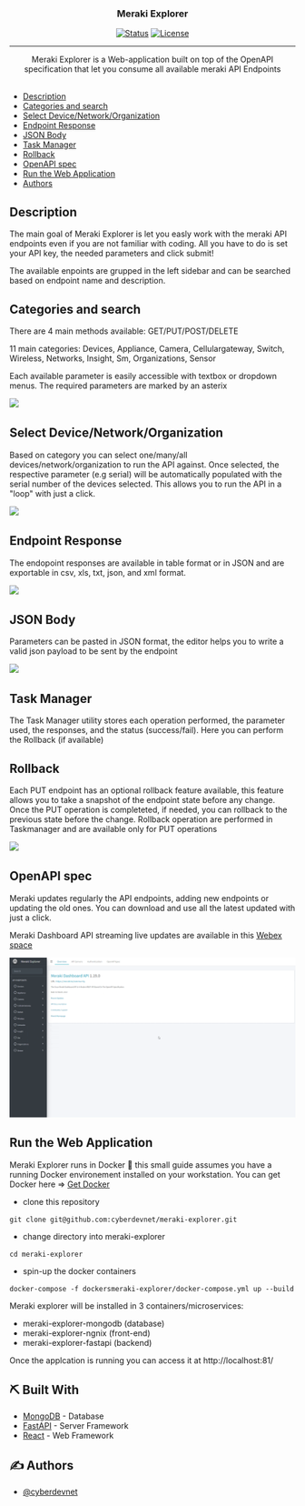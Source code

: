 <h3 align="center">Meraki Explorer</h3>

<div align="center">

[![Status](https://img.shields.io/badge/status-active-success.svg)]()
[![License](https://img.shields.io/badge/license-MIT-blue.svg)](LICENSE.md)

</div>

---

<p align="center">
Meraki Explorer is a Web-application built on top of the OpenAPI specification that let you consume all available meraki API Endpoints 
    <br>
    <br>
</p>

- [Description](#description)
- [Categories and search](#categories)
- [Select Device/Network/Organization](#select)
- [Endpoint Response](#response)
- [JSON Body](#json_body)
- [Task Manager](#task_manager)
- [Rollback](#rollback)
- [OpenAPI spec](#openapi_spec)
- [Run the Web Application](#how_to_run)
- [Authors](#authors)

## Description <a name = "description"></a>

The main goal of Meraki Explorer is let you easly work with the meraki API endpoints even if you are not familiar with coding.
All you have to do is set your API key, the needed parameters and click submit!

The available enpoints are grupped in the left sidebar and can be searched based on endpoint name and description.

## Categories and search <a name = "categories"></a>

There are 4 main methods available:
GET/PUT/POST/DELETE

11 main categories:
Devices, Appliance, Camera, Cellulargateway, Switch, Wireless, Networks, Insight, Sm, Organizations, Sensor

Each available parameter is easily accessible with textbox or dropdown menus. The required parameters are marked by an asterix

![](gif/search.gif)

## Select Device/Network/Organization <a name = "select"></a>

Based on category you can select one/many/all devices/network/organization to run the API against. Once selected, the respective parameter (e.g serial) will be automatically populated with the serial number of the devices selected. This allows you to run the API in a "loop" with just a click.

![](gif/selectingdevices.gif)

## Endpoint Response <a name = "response"></a>

The endopoint responses are available in table format or in JSON and are exportable in csv, xls, txt, json, and xml format.

![](gif/get_network_response.gif)

## JSON Body <a name = "json_body"></a>

Parameters can be pasted in JSON format, the editor helps you to write a valid json payload to be sent by the endpoint

![](gif/json_body.gif)

## Task Manager <a name="task_manager"></a>

The Task Manager utility stores each operation performed, the parameter used, the responses, and the status (success/fail). Here you can perform the Rollback (if available)

## Rollback <a name="rollback"></a>

Each PUT endpoint has an optional rollback feature available, this feature allows you to take a snapshot of the endpoint state before any change. Once the PUT operation is completeted, if needed, you can rollback to the previous state before the change.
Rollback operation are performed in Taskmanager and are available only for PUT operations

![](gif/rollback.gif)

## OpenAPI spec <a name="openapi_spec"></a>

Meraki updates regularly the API endpoints, adding new endpoints or updating the old ones. You can download and use all the latest updated with just a click.

Meraki Dashboard API streaming live updates are available in this [Webex space](webexteams://im?space=bb5936e0-1b5f-11e9-a888-03e755b2f761)

![](gif/openAPI_update.gif)

## Run the Web Application <a name="how_to_run"></a>

Meraki Explorer runs in Docker 🐳 this small guide assumes you have a running Docker environement installed on your workstation. You can get Docker here => [Get Docker](https://docs.docker.com/get-docker/)

- clone this repository

```
git clone git@github.com:cyberdevnet/meraki-explorer.git
```

- change directory into meraki-explorer

```
cd meraki-explorer
```

- spin-up the docker containers

```
docker-compose -f dockersmeraki-explorer/docker-compose.yml up --build
```

Meraki explorer will be installed in 3 containers/microservices:

- meraki-explorer-mongodb (database)
- meraki-explorer-ngnix (front-end)
- meraki-explorer-fastapi (backend)

Once the applcation is running you can access it at http://localhost:81/

## ⛏️ Built With <a name = "tech_stack"></a>

- [MongoDB](https://www.mongodb.com/) - Database
- [FastAPI](https://fastapi.tiangolo.com/) - Server Framework
- [React](https://reactjs.org) - Web Framework

## ✍️ Authors <a name = "authors"></a>

- [@cyberdevnet](https://github.com/cyberdevnet)
